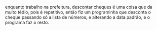 enquanto trabalho na prefeitura, descontar cheques é uma coisa que da muito tédio, pois é repetitivo, então fiz um programinha que desconta o cheque passando só a lista de números, e alterando a data padrão, e o programa faz o resto.

